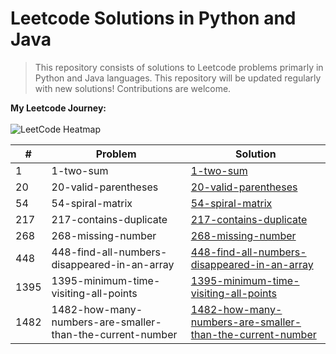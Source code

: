 # Leetcode Solutions in Python and Java

> This repository consists of solutions to Leetcode problems primarly in  Python and Java languages. This repository will be updated regularly with new solutions! Contributions are welcome.

**My Leetcode Journey:**<br><br>
![LeetCode Heatmap](https://leetcard.jacoblin.cool/Sivaani_Janaswamy?theme=dark&font=syne&ext=heatmap)

<!-- START_TABLE -->
| # | Problem | Solution |
|---|----------|----------|
| 1 | 1-two-sum | [1-two-sum](1-two-sum) |
| 20 | 20-valid-parentheses | [20-valid-parentheses](20-valid-parentheses) |
| 54 | 54-spiral-matrix | [54-spiral-matrix](54-spiral-matrix) |
| 217 | 217-contains-duplicate | [217-contains-duplicate](217-contains-duplicate) |
| 268 | 268-missing-number | [268-missing-number](268-missing-number) |
| 448 | 448-find-all-numbers-disappeared-in-an-array | [448-find-all-numbers-disappeared-in-an-array](448-find-all-numbers-disappeared-in-an-array) |
| 1395 | 1395-minimum-time-visiting-all-points | [1395-minimum-time-visiting-all-points](1395-minimum-time-visiting-all-points) |
| 1482 | 1482-how-many-numbers-are-smaller-than-the-current-number | [1482-how-many-numbers-are-smaller-than-the-current-number](1482-how-many-numbers-are-smaller-than-the-current-number) |
<!-- END_TABLE -->